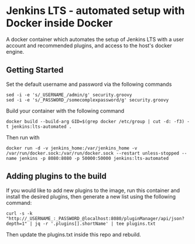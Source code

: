 # Jenkins LTS - automated setup with Docker inside Docker

A docker container which automates the setup of Jenkins LTS with a user account and recommended plugins, and access to the host's docker engine.

## Getting Started

Set the default username and password via the following commands
```
sed -i -e 's/_USERNAME_/admin/g' security.groovy
sed -i -e 's/_PASSWORD_/somecomplexpassword/g' security.groovy
```

Build your container with the following command
```
docker build --build-arg GID=$(grep docker /etc/group | cut -d: -f3) -t jenkins:lts-automated .
```

Then run with
```
docker run -d -v jenkins_home:/var/jenkins_home -v /var/run/docker.sock:/var/run/docker.sock --restart unless-stopped --name jenkins -p 8080:8080 -p 50000:50000 jenkins:lts-automated
```


## Adding plugins to the build

If you would like to add new plugins to the image, run this container and install the desired plugins, then generate a new list using the following command:
```
curl -s -k "http://_USERNAME_:_PASSWORD_@localhost:8080/pluginManager/api/json?depth=1" | jq -r '.plugins[].shortName' | tee plugins.txt
```

Then update the plugins.txt inside this repo and rebuild.
